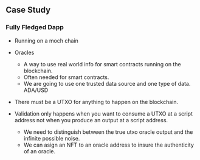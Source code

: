 ## Case Study
### Fully Fledged Dapp
* Running on a moch chain
* Oracles
  * A way to use real world info for smart contracts running on the blockchain.
  * Often needed for smart contracts.
  * We are going to use one trusted data source and one type of data. ADA/USD
* There must be a UTXO for anything to happen on the blockchain.

* Validation only happens when you want to consume a UTXO at a script address not when you produce an output at a script address.
  * We need to distinguish between the true utxo oracle output and the infinite possible noise.
  * We can asign an NFT to an oracle address to insure the authenticity of an oracle. 

